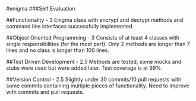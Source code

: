 #enigma
###Self Evaluation

##Functionality - 3
Enigma class with encrypt and decrypt methods and command line interfaces successfully implemented.

##Object Oriented Programming - 3
Consists of at least 4 classes with single responsibilities (for the most part). Only 2 methods are longer than 7 lines and no class is longer than 100 lines.

##Test Driven Development - 2.5
Methods are tested, some mocks and stubs were used but were added later. Test coverage is at 99%.

##Version Control - 2.5
Slightly under 30 commits/10 pull requests with some commits containing multiple pieces of functionality. Need to improve with commits and pull requests.
